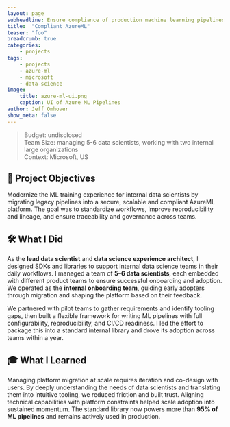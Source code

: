 ```yaml
---
layout: page
subheadline: Ensure compliance of production machine learning pipelines
title:  "Compliant AzureML"
teaser: "foo"
breadcrumb: true
categories:
    - projects
tags:
    - projects
    - azure-ml
    - microsoft
    - data-science
image:
    title: azure-ml-ui.png
    caption: UI of Azure ML Pipelines
author: Jeff Omhover
show_meta: false
---
```


> Budget: undisclosed  
> Team Size: managing 5-6 data scientists, working with two internal large organizations  
> Context: Microsoft, US

## 🚀 Project Objectives

Modernize the ML training experience for internal data scientists by migrating legacy pipelines into a secure, scalable and compliant AzureML platform. The goal was to standardize workflows, improve reproducibility and lineage, and ensure traceability and governance across teams.

## 🛠️ What I Did

As the **lead data scientist** and **data science experience architect**, I designed SDKs and libraries to support internal data science teams in their daily workflows. I managed a team of **5–6 data scientists**, each embedded with different product teams to ensure successful onboarding and adoption. We operated as the **internal onboarding team**, guiding early adopters through migration and shaping the platform based on their feedback.

We partnered with pilot teams to gather requirements and identify tooling gaps, then built a flexible framework for writing ML pipelines with full configurability, reproducibility, and CI/CD readiness. I led the effort to package this into a standard internal library and drove its adoption across teams within a year.

## 🎓 What I Learned

Managing platform migration at scale requires iteration and co-design with users. By deeply understanding the needs of data scientists and translating them into intuitive tooling, we reduced friction and built trust. Aligning technical capabilities with platform constraints helped scale adoption into sustained momentum. The standard library now powers more than **95% of ML pipelines** and remains actively used in production.
